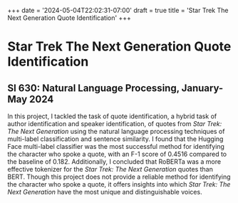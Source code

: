 +++
date = '2024-05-04T22:02:31-07:00'
draft = true
title = 'Star Trek The Next Generation Quote Identification'
+++

# Star Trek The Next Generation Quote Identification

## SI 630: Natural Language Processing, January-May 2024

In this project, I tackled the task of quote identification, a hybrid task of author identification and speaker identification, of quotes from *Star Trek: The Next Generation* using the natural language processing techniques of multi-label classification and sentence similarity. I found that the Hugging Face multi-label classifier was the most successful method for identifying the character who spoke a quote, with an F-1 score of 0.4516 compared to the baseline of 0.182. Additionally, I concluded that RoBERTa was a more effective tokenizer for the *Star Trek: The Next Generation* quotes than BERT. Though this project does not provide a reliable method for identifying the character who spoke a quote, it offers insights into which *Star Trek: The Next Generation* have the most unique and distinguishable voices.